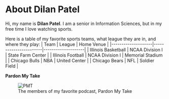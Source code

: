 # About Dilan Patel

Hi, my name is **Dilan Patel**. I am a senior in Information Sciences, but in my free time I love watching sports.

Here is a table of my favorite sports teams, what league they are in, and where they play:
| Team               | League                | Home Venue         |
|--------------------|-----------------------|--------------------|
| Illinois Basketball | NCAA Division I       | State Farm Center  |
| Illinois Football   | NCAA Division I       | Memorial Stadium   |
| Chicago Bulls       | NBA                   | United Center      |
| Chicago Bears       | NFL                   | Soldier Field      |



**Pardon My Take**
<figure>
  <img src="https://pbs.twimg.com/media/FNV_dBFXwAgg5yF?format=jpg&name=large" alt = "PMT">
  <figcaption>The members of my favorite podcast, Pardon My Take</figcaption>
</figure>

